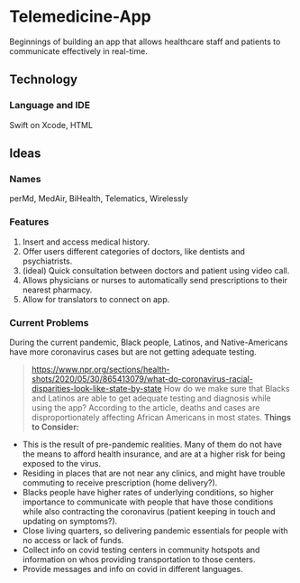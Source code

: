 # Telemedicine-App
Beginnings of building an app that allows healthcare staff and patients to communicate effectively in real-time.
## Technology
### Language and IDE
Swift on Xcode, HTML
## Ideas
### Names
perMd, MedAir, BiHealth, Telematics, Wirelessly
### Features
1. Insert and access medical history.
2. Offer users different categories of doctors, like dentists and psychiatrists.
3. (ideal) Quick consultation between doctors and patient using video call.
4. Allows physicians or nurses to automatically send prescriptions to their nearest pharmacy.
5. Allow for translators to connect on app.
### Current Problems
During the current pandemic, Black people, Latinos, and Native-Americans have more coronavirus cases but are not getting adequate testing.
> https://www.npr.org/sections/health-shots/2020/05/30/865413079/what-do-coronavirus-racial-disparities-look-like-state-by-state
How do we make sure that Blacks and Latinos are able to get adequate testing and diagnosis while using the app?
According to the article, deaths and cases are disproportionately affecting African Americans in most states.
**Things to Consider:**
- This is the result of pre-pandemic realities. Many of them do not have the means to afford health insurance, and are at a higher risk for being exposed to the virus.
- Residing in places that are not near any clinics, and might have trouble commuting to receive prescription (home delivery?).
- Blacks people have higher rates of underlying conditions, so higher importance to communicate with people that have those conditions while also contracting the coronavirus (patient keeping in touch and updating on symptoms?).
- Close living quarters, so delivering pandemic essentials for people with no access or lack of funds.
- Collect info on covid testing centers in community hotspots and information on whos providing transportation to those centers.
- Provide messages and info on covid in different languages.
